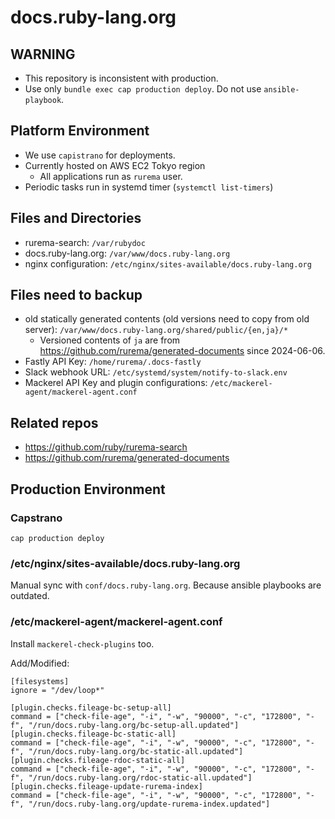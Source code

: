 # docs.ruby-lang.org

## WARNING

* This repository is inconsistent with production.
* Use only `bundle exec cap production deploy`. Do not use `ansible-playbook`.

## Platform Environment

* We use `capistrano` for deployments.
* Currently hosted on AWS EC2 Tokyo region
  * All applications run as `rurema` user.
* Periodic tasks run in systemd timer (`systemctl list-timers`)

## Files and Directories

* rurema-search: `/var/rubydoc`
* docs.ruby-lang.org: `/var/www/docs.ruby-lang.org`
* nginx configuration: `/etc/nginx/sites-available/docs.ruby-lang.org`

## Files need to backup

* old statically generated contents (old versions need to copy from old server): `/var/www/docs.ruby-lang.org/shared/public/{en,ja}/*`
  * Versioned contents of `ja` are from <https://github.com/rurema/generated-documents> since 2024-06-06.
* Fastly API Key: `/home/rurema/.docs-fastly`
* Slack webhook URL: `/etc/systemd/system/notify-to-slack.env`
* Mackerel API Key and plugin configurations: `/etc/mackerel-agent/mackerel-agent.conf`

## Related repos

* https://github.com/ruby/rurema-search
* https://github.com/rurema/generated-documents

## Production Environment

### Capstrano

```
cap production deploy
```

### /etc/nginx/sites-available/docs.ruby-lang.org

Manual sync with `conf/docs.ruby-lang.org`.
Because ansible playbooks are outdated.

### /etc/mackerel-agent/mackerel-agent.conf

Install `mackerel-check-plugins` too.

Add/Modified:

```
[filesystems]
ignore = "/dev/loop*"

[plugin.checks.fileage-bc-setup-all]
command = ["check-file-age", "-i", "-w", "90000", "-c", "172800", "-f", "/run/docs.ruby-lang.org/bc-setup-all.updated"]
[plugin.checks.fileage-bc-static-all]
command = ["check-file-age", "-i", "-w", "90000", "-c", "172800", "-f", "/run/docs.ruby-lang.org/bc-static-all.updated"]
[plugin.checks.fileage-rdoc-static-all]
command = ["check-file-age", "-i", "-w", "90000", "-c", "172800", "-f", "/run/docs.ruby-lang.org/rdoc-static-all.updated"]
[plugin.checks.fileage-update-rurema-index]
command = ["check-file-age", "-i", "-w", "90000", "-c", "172800", "-f", "/run/docs.ruby-lang.org/update-rurema-index.updated"]
```
